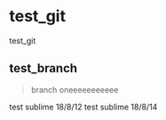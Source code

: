 # test_git
test_git

## test_branch
> branch oneeeeeeeeeee
 
test sublime 18/8/12
test sublime 18/8/14
